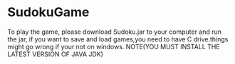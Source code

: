# SudokuGame
To play the game, please download Sudoku.jar to your computer and run the jar, if you want to save and load games,you need to have C drive.things might go wrong if your not on windows.
NOTE(YOU MUST INSTALL THE LATEST VERSION OF JAVA JDK)
